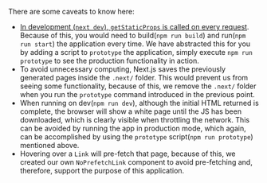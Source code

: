 There are some caveats to know here:
- [In development (`next dev`), `getStaticProps` is called on every request](https://nextjs.org/docs/basic-features/data-fetching/get-static-props#runs-on-every-request-in-development). Because of this, you would need to build(`npm run build`) and run(`npm run start`) the application every time. We have abstracted this for you by adding a script to `prototype` the application, simply execute `npm run prototype` to see the production functionality in action.
- To avoid unnecessary computing, Next.js saves the previously generated pages inside the `.next/` folder. This would prevent us from seeing some functionality, because of this, we remove the `.next/` folder when you run the `prototype` command introduced in the previous point.
- When running on dev(`npm run dev`), although the initial HTML returned is complete, the browser will show a white page until the JS has been downloaded, which is clearly visible when throttling the network. This can be avoided by running the app in production mode, which again, can be accomplished by using the `prototype` script(`npm run prototype`) mentioned above.
- Hovering over a `Link` will pre-fetch that page, because of this, we created our own `NoPrefetchLink` component to avoid pre-fetching and, therefore, support the purpose of this application.